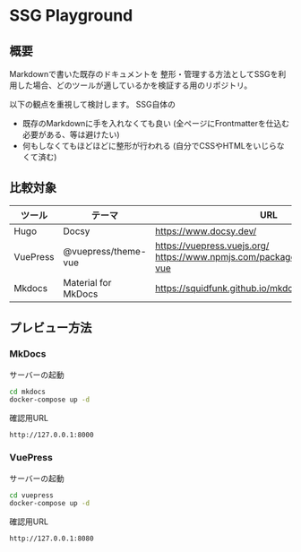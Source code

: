 # SSG Playground

## 概要

Markdownで書いた既存のドキュメントを
整形・管理する方法としてSSGを利用した場合、どのツールが適しているかを検証する用のリポジトリ。

以下の観点を重視して検討します。
SSG自体の

* 既存のMarkdownに手を入れなくても良い 
  (全ページにFrontmatterを仕込む必要がある、等は避けたい)
* 何もしなくてもほどほどに整形が行われる 
  (自分でCSSやHTMLをいじらなくて済む)

## 比較対象

ツール  | テーマ  | URL
-------- | -------------------- | ----------------------
Hugo     | Docsy  | https://www.docsy.dev/
VuePress | @vuepress/theme-vue | https://vuepress.vuejs.org/<br>https://www.npmjs.com/package/@vuepress/theme-vue
Mkdocs   | Material for MkDocs | https://squidfunk.github.io/mkdocs-material/

## プレビュー方法

### MkDocs

サーバーの起動

``` bash
cd mkdocs
docker-compose up -d
```

確認用URL

```
http://127.0.0.1:8000
```


### VuePress

サーバーの起動

``` bash
cd vuepress
docker-compose up -d
```

確認用URL

```
http://127.0.0.1:8080
```
